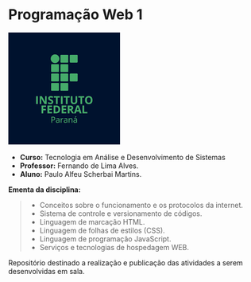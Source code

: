 # Programação Web 1

![IFPR Campus Cascavel](https://github.com/pauloalfeu/eng-software/blob/a59b25cda1b6d41be94f1706a0ae855ddd52f734/ifprlogo.png)
- **Curso:** Tecnologia em Análise e Desenvolvimento de Sistemas
- **Professor:** Fernando de Lima Alves.
- **Aluno:** Paulo Alfeu Scherbai Martins.

**Ementa da disciplina:**
> - Conceitos sobre o funcionamento e os protocolos da internet.
> - Sistema de controle e versionamento de códigos. 
> - Linguagem de marcação HTML. 
> - Linguagem de folhas de estilos (CSS). 
> - Linguagem de programação JavaScript. 
> - Serviços e tecnologias de hospedagem WEB.

Repositório destinado a realização e publicação das atividades a serem desenvolvidas em sala.
